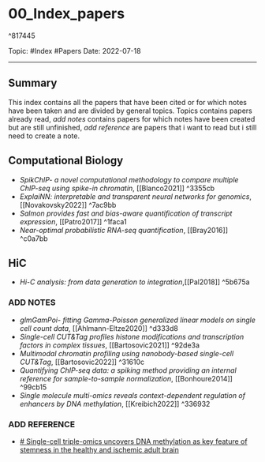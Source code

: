 
# 00_Index_papers

^817445

Topic: #Index #Papers
Date: 2022-07-18

---

## Summary
This index contains all the papers that have been cited or for which notes have been taken and are divided by general topics. Topics contains papers already read, *add notes* contains papers for which notes have been created but are still unfinished, *add reference* are papers that i want to read but i still need to create a note.

## Computational Biology
- *SpikChIP- a novel computational methodology to compare multiple ChIP-seq using spike-in chromatin*, [[Blanco2021]] ^3355cb
- *ExplaiNN: interpretable and transparent neural networks for genomics*, [[Novakovsky2022]] ^7ac9bb
- *Salmon provides fast and bias-aware quantification of transcript expression*, [[Patro2017]] ^1faca1
- *Near-optimal probabilistic RNA-seq quantification*, [[Bray2016]] ^c0a7bb


## HiC
- *Hi-C analysis: from data generation to integration*,[[Pal2018]] ^5b675a

### ADD NOTES
- *glmGamPoi- fitting Gamma-Poisson generalized linear models on single cell count data*, [[Ahlmann-Eltze2020]] ^d333d8
- *Single-cell CUT&Tag profiles histone modifications and transcription factors in complex tissues*, [[Bartosovic2021]] ^92de3a
- *Multimodal chromatin profiling using nanobody-based single-cell CUT&Tag*, [[Bartosovic2022]] ^31610c
- *Quantifying ChIP-seq data: a spiking method providing an internal reference for sample-to-sample normalization*, [[Bonhoure2014]] ^99cb15
-  *Single molecule multi-omics reveals context-dependent regulation of enhancers by DNA methylation*, [[Kreibich2022]] ^336932



### ADD REFERENCE
- [# Single-cell triple-omics uncovers DNA methylation as key feature of stemness in the healthy and ischemic adult brain](https://www.biorxiv.org/content/10.1101/2022.07.13.499860v1)